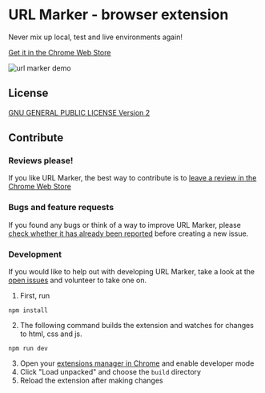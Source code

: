 # URL Marker - browser extension

Never mix up local, test and live environments again!

<ins>[Get it in the Chrome Web Store](https://chrome.google.com/webstore/detail/url-marker/ebpaibilachiamhpjjdjaaingpamifaf)</ins>

![url marker demo](https://github.com/petedavisdev/url-marker/blob/main/docs/ScreenshotLive.png?raw=true)

## License

[GNU GENERAL PUBLIC LICENSE Version 2](/LICENSE)

## Contribute

### Reviews please!

If you like URL Marker, the best way to contribute is to [leave a review in the Chrome Web Store](https://chrome.google.com/webstore/detail/url-marker/ebpaibilachiamhpjjdjaaingpamifaf)

### Bugs and feature requests

If you found any bugs or think of a way to improve URL Marker, please [check whether it has already been reported](https://github.com/petedavisdev/url-marker/issues) before creating a new issue.

### Development

If you would like to help out with developing URL Marker, take a look at the [open issues](https://github.com/petedavisdev/url-marker/issues) and volunteer to take one on.

1. First, run

```
npm install
```

2. The following command builds the extension and watches for changes to html, css and js.

```
npm run dev
```

3. Open your [extensions manager in Chrome](chrome://extensions/) and enable developer mode
4. Click "Load unpacked" and choose the `build` directory
5. Reload the extension after making changes
